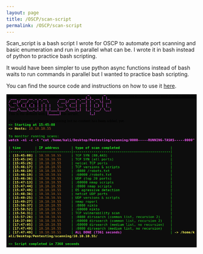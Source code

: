 ```yaml
---
layout: page
title: /OSCP/scan-script
permalink: /OSCP/scan-script
---
```


<p>Scan_script is a bash script I wrote for OSCP to automate port scanning and basic enumeration and run in parallel what can be. I wrote it in bash instead of python to practice bash scripting.</p>

<p>It would have been simpler to use python async functions instead of bash waits to run commands in parallel but I wanted to practice bash scripting.</p>

<p>You can find the source code and instructions on how to use it <a href="https://github.com/Plotkine/scan_script" target="_blank" rel="noopener noreferrer">here</a>.</p>

<img src="/OSCP/execution-example.png" alt="execution example" style="width:800px;height:auto;">
